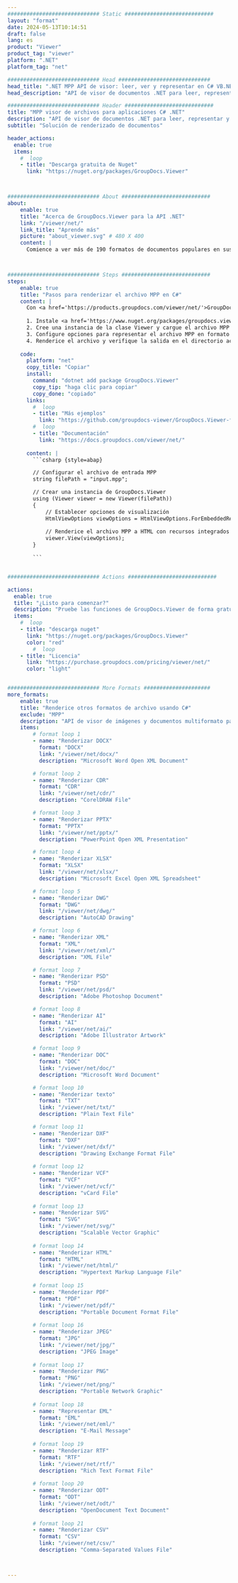 ```yaml
---
############################# Static ############################
layout: "format"
date: 2024-05-13T10:14:51
draft: false
lang: es
product: "Viewer"
product_tag: "viewer"
platform: ".NET"
platform_tag: "net"

############################# Head #############################
head_title: ".NET MPP API de visor: leer, ver y representar en C# VB.NET"
head_description: "API de visor de documentos .NET para leer, representar y mostrar MPP en cualquier tipo de aplicaciones C#, ASP.NET, VB.NET y .NET Core."

############################# Header ############################
title: "MPP visor de archivos para aplicaciones C# .NET" 
description: "API de visor de documentos .NET para leer, representar y mostrar archivos MPP en cualquier tipo de aplicaciones C#, ASP.NET, VB.NET y .NET Core. Vea los archivos renderizados con formato y diseño reales en HTML5, PDF o como una imagen usando unas pocas líneas de código." 
subtitle: "Solución de renderizado de documentos" 

header_actions:
  enable: true
  items:
    #  loop
    - title: "Descarga gratuita de Nuget"
      link: "https://nuget.org/packages/GroupDocs.Viewer"



############################# About ############################
about:
    enable: true
    title: "Acerca de GroupDocs.Viewer para la API .NET"
    link: "/viewer/net/"
    link_title: "Aprende más"
    picture: "about_viewer.svg" # 480 X 400
    content: |
      Comience a ver más de 190 formatos de documentos populares en sus aplicaciones .NET usando GroupDocs.Viewer para API .NET agregando algunas líneas de código. Los desarrolladores pueden mostrar fácilmente PDF, procesamiento de textos, hojas de cálculo de Excel, presentaciones, Visio, proyectos, Outlook y muchos otros formatos de documentos populares en modos HTML5, imagen o PDF. La representación del documento es rápida, idéntica al archivo fuente original y no requiere la instalación de software adicional ni ninguna otra biblioteca externa.



############################# Steps ############################
steps:
    enable: true
    title: "Pasos para renderizar el archivo MPP en C#" 
    content: |
      Con <a href='https://products.groupdocs.com/viewer/net/'>GroupDocs.Viewer</a> puede renderizar MPP a HTML, JPEG, PNG o PDF en unos pocos pasos.
      
      1. Instale <a href='https://www.nuget.org/packages/groupdocs.viewer'>GroupDocs.Viewer para .NET</a> usando su administrador de paquetes favorito. 
      2. Cree una instancia de la clase Viewer y cargue el archivo MPP con la ruta completa.  
      3. Configure opciones para representar el archivo MPP en formato HTML, PNG, JPEG o PDF. 
      4. Renderice el archivo y verifique la salida en el directorio actual. 
   
    code:
      platform: "net"
      copy_title: "Copiar"
      install:
        command: "dotnet add package GroupDocs.Viewer"
        copy_tip: "haga clic para copiar"
        copy_done: "copiado"
      links:
        #  loop
        - title: "Más ejemplos"
          link: "https://github.com/groupdocs-viewer/GroupDocs.Viewer-for-.NET"
        #  loop
        - title: "Documentación"
          link: "https://docs.groupdocs.com/viewer/net/"
          
      content: |
        ```csharp {style=abap}

        // Configurar el archivo de entrada MPP
        string filePath = "input.mpp";

        // Crear una instancia de GroupDocs.Viewer
        using (Viewer viewer = new Viewer(filePath))
        {
            // Establecer opciones de visualización
            HtmlViewOptions viewOptions = HtmlViewOptions.ForEmbeddedResources();
                
            // Renderice el archivo MPP a HTML con recursos integrados
            viewer.View(viewOptions);
        }

        ```            


############################# Actions ############################

actions:
  enable: true
  title: "¿Listo para comenzar?"
  description: "Pruebe las funciones de GroupDocs.Viewer de forma gratuita o solicite una licencia"
  items:
    #  loop
    - title: "descarga nuget"
      link: "https://nuget.org/packages/GroupDocs.Viewer"
      color: "red"
        #  loop
    - title: "Licencia"
      link: "https://purchase.groupdocs.com/pricing/viewer/net/"
      color: "light"


############################# More Formats #####################
more_formats:
    enable: true
    title: "Renderice otros formatos de archivo usando C#"
    exclude: "MPP"
    description: "API de visor de imágenes y documentos multiformato para .NET. Vea algunos de los formatos de archivo populares a continuación sin visores externos."
    items: 
        # format loop 1
        - name: "Renderizar DOCX"
          format: "DOCX"
          link: "/viewer/net/docx/"
          description: "Microsoft Word Open XML Document" 

        # format loop 2
        - name: "Renderizar CDR" 
          format: "CDR"
          link: "/viewer/net/cdr/"
          description: "CorelDRAW File" 

        # format loop 3
        - name: "Renderizar PPTX"
          format: "PPTX"
          link: "/viewer/net/pptx/"
          description: "PowerPoint Open XML Presentation" 

        # format loop 4
        - name: "Renderizar XLSX"
          format: "XLSX"
          link: "/viewer/net/xlsx/"
          description: "Microsoft Excel Open XML Spreadsheet" 

        # format loop 5
        - name: "Renderizar DWG"
          format: "DWG"
          link: "/viewer/net/dwg/"
          description: "AutoCAD Drawing"

        # format loop 6
        - name: "Renderizar XML"
          format: "XML"
          link: "/viewer/net/xml/"
          description: "XML File"

        # format loop 7
        - name: "Renderizar PSD"
          format: "PSD"
          link: "/viewer/net/psd/"
          description: "Adobe Photoshop Document"

        # format loop 8
        - name: "Renderizar AI"
          format: "AI"
          link: "/viewer/net/ai/"
          description: "Adobe Illustrator Artwork"

        # format loop 9
        - name: "Renderizar DOC"
          format: "DOC"
          link: "/viewer/net/doc/"
          description: "Microsoft Word Document" 

        # format loop 10
        - name: "Renderizar texto" 
          format: "TXT"
          link: "/viewer/net/txt/"
          description: "Plain Text File" 

        # format loop 11
        - name: "Renderizar DXF" 
          format: "DXF"
          link: "/viewer/net/dxf/"
          description: "Drawing Exchange Format File"  
          
        # format loop 12
        - name: "Renderizar VCF"
          format: "VCF"
          link: "/viewer/net/vcf/"
          description: "vCard File"  
              
        # format loop 13
        - name: "Renderizar SVG"
          format: "SVG"
          link: "/viewer/net/svg/"
          description: "Scalable Vector Graphic" 
          
        # format loop 14
        - name: "Renderizar HTML"
          format: "HTML"
          link: "/viewer/net/html/"
          description: "Hypertext Markup Language File" 
          
        # format loop 15
        - name: "Renderizar PDF"
          format: "PDF"
          link: "/viewer/net/pdf/"
          description: "Portable Document Format File"
          
        # format loop 16
        - name: "Renderizar JPEG"
          format: "JPG"
          link: "/viewer/net/jpg/"
          description: "JPEG Image"
          
        # format loop 17
        - name: "Renderizar PNG"
          format: "PNG"
          link: "/viewer/net/png/"
          description: "Portable Network Graphic" 
          
        # format loop 18
        - name: "Representar EML"
          format: "EML"
          link: "/viewer/net/eml/"
          description: "E-Mail Message" 
          
        # format loop 19
        - name: "Renderizar RTF"
          format: "RTF"
          link: "/viewer/net/rtf/"
          description: "Rich Text Format File" 
          
        # format loop 20
        - name: "Renderizar ODT"
          format: "ODT"
          link: "/viewer/net/odt/"
          description: "OpenDocument Text Document" 
          
        # format loop 21
        - name: "Renderizar CSV"
          format: "CSV"
          link: "/viewer/net/csv/"
          description: "Comma-Separated Values File" 



---
```

